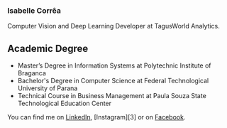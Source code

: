 ### Isabelle Corrêa

Computer Vision and Deep Learning Developer at TagusWorld Analytics.

## Academic Degree

<ul>
  <li>Master’s Degree in Information Systems at Polytechnic Institute of Braganca</li>
  <li>Bachelor's Degree in Computer Science at Federal Technological University of Parana</li>
  <li>Technical Course in Business Management at Paula Souza State Technological Education Center</li>
</ul>

<!-- Actual text -->

You can find me on [LinkedIn][2], [Instagram][3] or on [Facebook][1].

<!-- Links to your social media accounts -->

[1]: https://www.facebook.com/isabellemcorrea/
[2]: https://www.linkedin.com/in/isabelle-corrêa-854285172/
[2]: https://www.instagram.com/isabellemcorrea/


<!--
**Isaryll/Isaryll** is a ✨ _special_ ✨ repository because its `README.md` (this file) appears on your GitHub profile.
